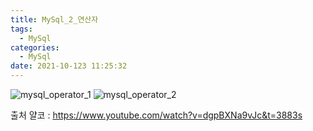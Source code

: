 ```yaml
---
title: MySql_2_연산자
tags:
  - MySql
categories:
  - MySql
date: 2021-10-123 11:25:32
---
```


![mysql_operator_1](/review_img/mysql/2.PNG)
![mysql_operator_2](/review_img/mysql/3.PNG)


출처 얄코 : https://www.youtube.com/watch?v=dgpBXNa9vJc&t=3883s


